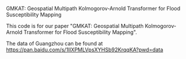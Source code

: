 GMKAT: Geospatial Multipath Kolmogorov-Arnold Transformer for Flood Susceptibility Mapping

This code is for our paper "GMKAT: Geospatial Multipath Kolmogorov-Arnold Transformer for Flood Susceptibility Mapping".

The data of Guangzhou can be found at https://pan.baidu.com/s/1IIXPMLVpsXYHSb92KrqqKA?pwd=data
